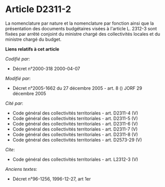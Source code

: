 # Article D2311-2

La nomenclature par nature et la nomenclature par fonction ainsi que la présentation des documents budgétaires visées à
l'article L. 2312-3 sont fixées par arrêté conjoint du ministre chargé des collectivités locales et du ministre chargé du
budget.

**Liens relatifs à cet article**

_Codifié par_:

  - Décret n°2000-318 2000-04-07

_Modifié par_:

  - Décret n°2005-1662 du 27 décembre 2005 - art. 8 () JORF 29 décembre 2005

_Cité par_:

  - Code général des collectivités territoriales - art. D2311-4 (V)
  - Code général des collectivités territoriales - art. D2311-5 (V)
  - Code général des collectivités territoriales - art. D2311-6 (V)
  - Code général des collectivités territoriales - art. D2311-7 (V)
  - Code général des collectivités territoriales - art. D2311-8 (V)
  - Code général des collectivités territoriales - art. D2573-29 (V)

_Cite_:

  - Code général des collectivités territoriales - art. L2312-3 (V)

_Anciens textes_:

  - Décret n°96-1256, 1996-12-27, art 1er
